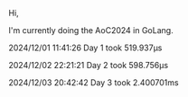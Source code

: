 Hi,

I'm currently doing the AoC2024 in GoLang.

2024/12/01 11:41:26 Day 1 took 519.937µs

2024/12/02 22:21:21 Day 2 took 598.756µs

2024/12/03 20:42:42 Day 3 took 2.400701ms
